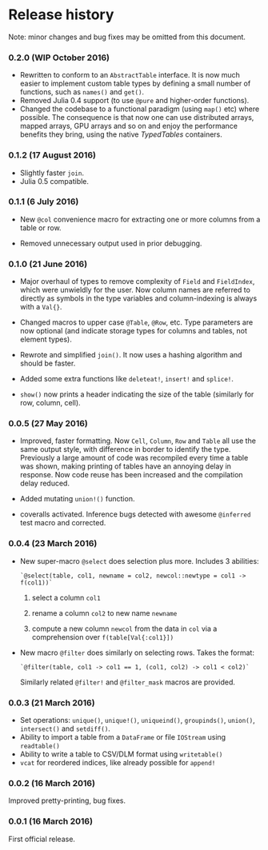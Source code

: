 # Release history

Note: minor changes and bug fixes may be omitted from this document.

### 0.2.0 (WIP October 2016)

- Rewritten to conform to an `AbstractTable` interface. It is now much easier to
  implement custom table types by defining a small number of functions, such as
  `names()` and `get()`.
- Removed Julia 0.4 support (to use `@pure` and higher-order functions).
- Changed the codebase to a functional paradigm (using `map()` etc) where
  possible. The consequence is that now one can use distributed arrays, mapped
  arrays, GPU arrays and so on and enjoy the performance benefits they bring,
  using the native *TypedTables* containers.

### 0.1.2 (17 August 2016)

- Slightly faster `join`.
- Julia 0.5 compatible.

### 0.1.1 (6 July 2016)

- New `@col` convenience macro for extracting one or more columns from a table
  or row.

- Removed unnecessary output used in prior debugging.

### 0.1.0 (21 June 2016)

- Major overhaul of types to remove complexity of `Field` and `FieldIndex`,
  which were unwieldly for the user. Now column names are referred to directly
  as symbols in the type variables and column-indexing is always with a `Val{}`.

- Changed macros to upper case `@Table`, `@Row`, etc. Type parameters are now
  optional (and indicate storage types for columns and tables, not element
  types).

- Rewrote and simplified `join()`. It now uses a hashing algorithm and should be
  faster.

- Added some extra functions like `deleteat!`, `insert!` and `splice!`.

- `show()` now prints a header indicating the size of the table (similarly for row, column, cell).

### 0.0.5 (27 May 2016)

- Improved, faster formatting. Now `Cell`, `Column`, `Row` and `Table` all use
  the same output style, with difference in border to identify the type.
  Previously a large amount of code was recompiled every time a table was
  shown, making printing of tables have an annoying delay in response. Now
  code reuse has been increased and the compilation delay reduced.

- Added mutating `union!()` function.

- coveralls activated. Inference bugs detected with awesome `@inferred` test
  macro and corrected.

### 0.0.4 (23 March 2016)

- New super-macro `@select` does selection plus more. Includes 3 abilities:

      `@select(table, col1, newname = col2, newcol::newtype = col1 -> f(col1))`

  1) select a column `col1`

  2) rename a column `col2` to new name `newname`

  3) compute a new column `newcol` from the data in `col` via a comprehension
     over `f(table[Val{:col1}])`

- New macro `@filter` does similarly on selecting rows. Takes the format:

      `@filter(table, col1 -> col1 == 1, (col1, col2) -> col1 < col2)`

  Similarly related `@filter!` and `@filter_mask` macros are provided.

### 0.0.3 (21 March 2016)

- Set operations: `unique()`, `unique!()`, `uniqueind()`, `groupinds()`,
  `union()`, `intersect()` and `setdiff()`.
- Ability to import a table from a `DataFrame` or file `IOStream` using
  `readtable()`
- Ability to write a table to CSV/DLM format using `writetable()`
- `vcat` for reordered indices, like already possible for `append!`

### 0.0.2 (16 March 2016)

Improved pretty-printing, bug fixes.

### 0.0.1 (16 March 2016)

First official release.
